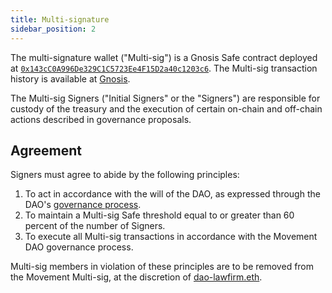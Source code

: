 ```yaml
---
title: Multi-signature
sidebar_position: 2
---
```


The multi-signature wallet ("Multi-sig") is a Gnosis Safe contract deployed at [`0x143cC0A996De329C1C5723Ee4F15D2a40c1203c6`](https://etherscan.io/address/0x143cC0A996De329C1C5723Ee4F15D2a40c1203c6). The Multi-sig transaction history is available at [Gnosis](/dao/governance/gnosis).

The Multi-sig Signers ("Initial Signers" or the "Signers") are responsible for custody of the treasury and the execution of certain on-chain and off-chain actions described in governance proposals.

## Agreement

Signers must agree to abide by the following principles:

1. To act in accordance with the will of the DAO, as expressed through the DAO's [governance process](process).
2. To maintain a Multi-sig Safe threshold equal to or greater than 60 percent of the number of Signers.
3. To execute all Multi-sig transactions in accordance with the Movement DAO governance process.

Multi-sig members in violation of these principles are to be removed from the Movement Multi-sig, at the discretion of [dao-lawfirm.eth](https://dao-lawfirm.xyz).
